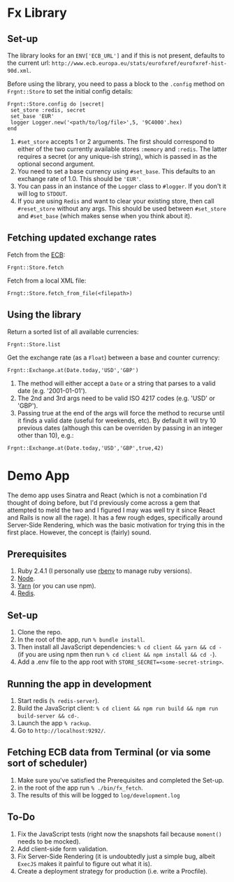 # Fx Library

## Set-up

The library looks for an `ENV['ECB_URL']` and if this is not present, defaults to the current url: `http://www.ecb.europa.eu/stats/eurofxref/eurofxref-hist-90d.xml`.  

Before using the library, you need to pass a block to the `.config` method on `Frgnt::Store` to set the initial config details:
```
Frgnt::Store.config do |secret|
 set_store :redis, secret
 set_base 'EUR'
 logger Logger.new('<path/to/log/file>',5, '9C4000'.hex)
end
```
1. ```#set_store``` accepts 1 or 2 arguments. The first should correspond to either of the two currently available stores `:memory` and `:redis`.  The latter requires a secret (or any unique-ish string), which is passed in as the optional second argument.
2. You need to set a base currency using `#set_base`. This defaults to an exchange rate of 1.0. This should be `'EUR'`.
3. You can pass in an instance of the `Logger` class to `#logger`. If you don't it will log to `STDOUT`.
4. If you are using `Redis` and want to clear your existing store, then call `#reset_store` without any args.  This should be used between `#set_store` and `#set_base` (which makes sense when you think about it).

## Fetching updated exchange rates

Fetch from the [ECB](http://www.ecb.europa.eu/stats/eurofxref/eurofxref-hist-90d.xml):
```
Frgnt::Store.fetch
```
Fetch from a local XML file:
```
Frngt::Store.fetch_from_file(<filepath>)
```

## Using the library

Return a sorted list of all available currencies:

```
Frgnt::Store.list
```
Get the exchange rate (as a `Float`) between a base and counter currency:
```
Frgnt::Exchange.at(Date.today,'USD','GBP')
```
1. The method will either accept a `Date` or a string that parses to a valid date (e.g. '2001-01-01').
2. The 2nd and 3rd args need to be valid ISO 4217 codes (e.g. 'USD' or 'GBP').
3. Passing true at the end of the args will force the method to recurse until it finds a valid date (useful for weekends, etc). By default it will try 10 previous dates (although this can be overriden by passing in an integer other than 10), e.g.:
```
Frgnt::Exchange.at(Date.today,'USD','GBP',true,42)
```

# Demo App
The demo app uses Sinatra and React (which is not a combination I'd thought of doing before, but I'd previously come across a gem that attempted to meld the two and I figured I may was well try it since React and Rails is now all the rage). It has a few rough edges, specifically around Server-Side Rendering, which was the basic motivation for trying this in the first place.  However, the concept is (fairly) sound.

## Prerequisites

1. Ruby 2.4.1 (I personally use [rbenv](https://github.com/rbenv/rbenv) to manage ruby versions).
2. [Node](https://nodejs.org/en/).
3. [Yarn](https://yarnpkg.com/lang/en/docs/install/) (or you can use npm).
4. [Redis](https://redis.io/).

## Set-up

1. Clone the repo.
2. In the root of the app, run ```% bundle install```.
3. Then install all JavaScript dependencies: ```% cd client && yarn && cd -``` (if you are using npm  then run ```% cd client && npm install && cd -```).
4. Add a .env file to the app root with `STORE_SECRET=<some-secret-string>`.

## Running the app in development

1. Start redis (`% redis-server`).
2. Build the JavaScript client: ```% cd client && npm run build && npm run build-server && cd-```.
3. Launch the app ```% rackup```.
4. Go to ```http://localhost:9292/```.

## Fetching ECB data from Terminal (or via some sort of scheduler)

1. Make sure you've satisfied the Prerequisites and completed the Set-up.
2. in the root of the app run ```% ./bin/fx_fetch```.
3. The results of this will be logged to ```log/development.log```

## To-Do

1. Fix the JavaScript tests (right now the snapshots fail because `moment()` needs to be mocked).
2. Add client-side form validation.
3. Fix Server-Side Rendering (it is undoubtedly just a simple bug, albeit `ExecJS` makes it painful to figure out what it is).
4. Create a deployment strategy for production (i.e. write a Procfile).
